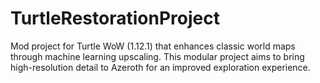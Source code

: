 # TurtleRestorationProject
Mod project for Turtle WoW (1.12.1) that enhances classic world maps through machine learning upscaling. This modular project aims to bring high-resolution detail to Azeroth for an improved exploration experience.
